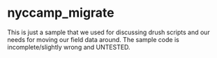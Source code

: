 nyccamp_migrate
===============
This is just a sample that we used for discussing drush scripts and our needs for moving our field data around. 
The sample code is incomplete/slightly wrong and UNTESTED.
